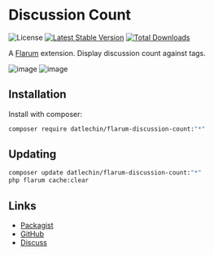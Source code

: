 # Discussion Count

![License](https://img.shields.io/badge/license-MIT-blue.svg) [![Latest Stable Version](https://img.shields.io/packagist/v/datlechin/flarum-discussion-count.svg)](https://packagist.org/packages/datlechin/flarum-discussion-count) [![Total Downloads](https://img.shields.io/packagist/dt/datlechin/flarum-discussion-count.svg)](https://packagist.org/packages/datlechin/flarum-discussion-count)

A [Flarum](http://flarum.org) extension. Display discussion count against tags.

![image](https://user-images.githubusercontent.com/56961917/175866831-2cb3614c-8595-4605-86e6-0b3a06ed177f.png)
![image](https://user-images.githubusercontent.com/56961917/175866974-088a6193-bff2-4d32-bc27-98b4d759893b.png)

## Installation

Install with composer:

```sh
composer require datlechin/flarum-discussion-count:"*"
```

## Updating

```sh
composer update datlechin/flarum-discussion-count:"*"
php flarum cache:clear
```

## Links

- [Packagist](https://packagist.org/packages/datlechin/flarum-discussion-count)
- [GitHub](https://github.com/datlechin/flarum-discussion-count)
- [Discuss](https://discuss.flarum.org/d/31112)
